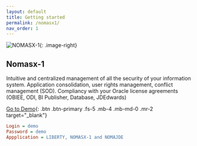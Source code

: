 ```yaml
---
layout: default
title: Getting started
permalink: /nomasx1/
nav_order: 1
---
```


![NOMASX-1](https://docs.nomana-it.fr/assets/nomasx1.png){: .image-right}
## Nomasx-1
Intuitive and centralized management of all the security of your information system. Application consolidation, user rights management, conflict management (SOD). Compliancy with your Oracle license agreements (OBIEE, ODI, BI Publisher, Database, JDEdwards)

[Go to Demo](https://liberty.nomana-it.fr/){: .btn .btn-primary .fs-5 .mb-4 .mb-md-0 .mr-2 target="_blank"} 

```ini
Login = demo
Password = demo
Appplication = LIBERTY, NOMASX-1 and NOMAJDE
```
